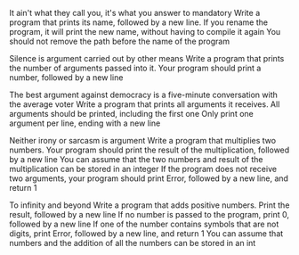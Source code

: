 It ain't what they call you, it's what you answer to mandatory Write a program that prints its name, followed by a new line. If you rename the program, it will print the new name, without having to compile it again You should not remove the path before the name of the program

Silence is argument carried out by other means Write a program that prints the number of arguments passed into it. Your program should print a number, followed by a new line

The best argument against democracy is a five-minute conversation with the average voter Write a program that prints all arguments it receives. All arguments should be printed, including the first one Only print one argument per line, ending with a new line

Neither irony or sarcasm is argument Write a program that multiplies two numbers. Your program should print the result of the multiplication, followed by a new line You can assume that the two numbers and result of the multiplication can be stored in an integer If the program does not receive two arguments, your program should print Error, followed by a new line, and return 1

To infinity and beyond Write a program that adds positive numbers. Print the result, followed by a new line If no number is passed to the program, print 0, followed by a new line If one of the number contains symbols that are not digits, print Error, followed by a new line, and return 1 You can assume that numbers and the addition of all the numbers can be stored in an int
